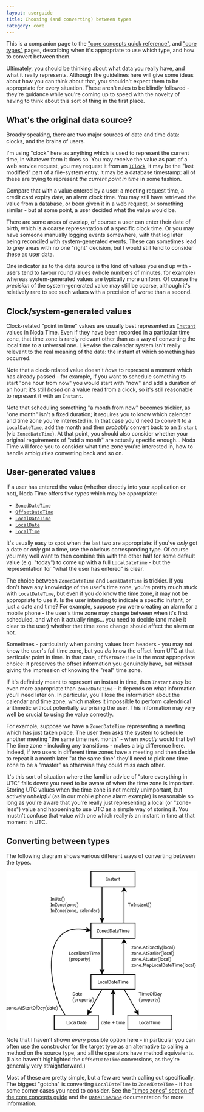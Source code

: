 ```yaml
---
layout: userguide
title: Choosing (and converting) between types
category: core
---
```


This is a companion page to the
["core concepts quick reference"](concepts.html), and ["core types"](core-types.html)
pages, describing when it's appropriate to use which type, and how to convert between them.

Ultimately, you should be thinking about what data you really have,
and what it really represents. Although the guidelines here will
give some ideas about how you can think about that, you shouldn't
expect them to be appropriate for every situation. These aren't
rules to be blindly followed - they're guidance while you're
coming up to speed with the novelty of having to think about this
sort of thing in the first place.

What's the original data source?
--------------------------------

Broadly speaking, there are two major sources of date and time data:
clocks, and the brains of users.

I'm using "clock" here as anything which is used to represent the
current time, in whatever form it does so. You may receive the 
value as part of a web service request, you may request it from an
[`IClock`](noda-time://NodaTime.IClock), it may be the "last
modified" part of a file-system entry, it may be a database
timestamp: all of these are trying to represent *the current point in
time* in some fashion.

Compare that with a value entered by a user: a meeting request time,
a credit card expiry date, an alarm clock time. You may still have
retrieved the value from a database, or been given it in a web
request, or something similar - but at some point, a user decided
what the value would be.

There are some areas of overlap, of course: a user can enter their
date of birth, which is a coarse representation of a specific clock
time. Or you may have someone manually logging events somewhere,
with that log later being reconciled with system-generated events.
These can sometimes lead to grey areas with no one "right" decision,
but I would still tend to consider these as user data.

One indicator as to the data source is the kind of values you end up
with - users tend to favour round values (whole numbers of minutes,
for example) whereas system-generated values are typically more
uniform. Of course the *precision* of the system-generated value may
still be coarse, although it's relatively rare to see such values
with a precision of worse than a second.

Clock/system-generated values
-----------------------------

Clock-related "point in time" values are usually best represented as
[`Instant`](noda-type://NodaTime.Instant) values in Noda Time. Even
if they have been recorded in a particular time zone, that time zone
is rarely relevant other than as a way of converting the local time
to a universal one. Likewise the calendar system isn't really
relevant to the real meaning of the data: the instant at which
something has occurred.

Note that a clock-related value doesn't *have* to represent a moment
which has already passed - for example, if you want to schedule
something to start "one hour from now" you would start with "now"
and add a duration of an hour: it's still *based* on a value read
from a clock, so it's still reasonable to represent it with an
`Instant`.

Note that scheduling something "a month from now" becomes trickier,
as "one month" isn't a fixed duration; it requires you to know which
calendar and time zone you're interested in. In that case you'd need
to convert to a `LocalDateTime`, add the month and then *probably*
convert back to an `Instant` (via `ZonedDateTime`). At that point,
you should also consider whether your original requirements of "add
a month" are actually specific enough... Noda Time will force you to
consider what time zone you're interested in, how to handle
ambiguities converting back and so on.

User-generated values
---------------------

If a user has entered the value (whether directly into your
application or not), Noda Time offers five types which may be
appropriate:

- [`ZonedDateTime`](noda-type://NodaTime.ZonedDateTime)
- [`OffsetDateTime`](noda-type://NodaTime.OffsetDateTime)
- [`LocalDateTime`](noda-type://NodaTime.LocalDateTime)
- [`LocalDate`](noda-type://NodaTime.LocalDate)
- [`LocalTime`](noda-type://NodaTime.LocalTime)

It's usually easy to spot when the last two are appropriate: if
you've *only* got a date or *only* got a time, use the obvious
corresponding type. Of course you may well want to then combine this
with the other half for some default value (e.g. "today") to come up
with a full `LocalDateTime` - but the representation for "what the
user has entered" is clear.

The choice between `ZonedDateTime` and `LocalDateTime` is trickier.
If you don't have any knowledge of the user's time zone, you're
pretty much stuck with `LocalDateTime`, but even if you *do* know
the time zone, it may not be appropriate to use it. Is the user
intending to indicate a specific instant, or just a date and time?
For example, suppose you were creating an alarm for a mobile phone -
the user's time zone may change between when it's first scheduled,
and when it actually rings... you need to decide (and make it clear
to the user) whether that time zone change should affect the alarm
or not.

Sometimes - particularly when parsing values from headers - you may not
know the user's full time zone, but you *do* know the offset from UTC at
that particular point in time. In that case, `OffsetDateTime` is the most
appropriate choice: it preserves the offset information you genuinely have,
but without giving the impression of knowing the "real" time zone.

If it's definitely meant to represent an instant in time, then
`Instant` *may* be even more appropriate than `ZonedDateTime` - it
depends on what information you'll need later on. In particular,
you'll lose the information about the calendar and time zone, which
makes it impossible to perform calendrical arithmetic without
potentially surprising the user. This information may very well be
crucial to using the value correctly.

For example, suppose we have a `ZonedDateTime` representing a
meeting which has just taken place. The user then asks the system to
schedule another meeting "the same time next month" - when *exactly*
would that be? The time zone - including any transitions - makes a
big difference here. Indeed, if two users in different time zones
have a meeting and then decide to repeat it a month later "at the
same time" they'll need to pick one time zone to be a "master" as
otherwise they could miss each other.

It's this sort of situation where the familiar advice of "store
everything in UTC" falls down: you need to be aware of when the time
zone is important. Storing UTC values when the time zone is not
merely unimportant, but actively *unhelpful* (as in our mobile phone
alarm example) is reasonable so long as you're aware that you're
really just representing a local (or "zone-less") value and
happening to use UTC as a simple way of storing it. You mustn't
confuse that value with one which really *is* an instant in time at
that moment in UTC.

Converting between types
------------------------

The following diagram shows various different ways of converting between
the types.

![Noda Time Conversions](conversions.png)

Note that I haven't shown *every* possible option here - in particular
you can often use the constructor for the target type as an
alternative to calling a method on the source type, and all the
operators have method equivalents. (I also haven't highlighted the `OffsetDateTime` conversions,
as they're generally very straightforward.)

Most of these are pretty simple, but a few are worth calling out
specifically. The biggest "gotcha" is converting `LocalDateTime` to
`ZonedDateTime` - it has some corner cases you need to consider. See the ["times zones" section of
the core concepts guide](concepts.html#time-zones) and the [`DateTimeZone`](noda-type://NodaTime.DateTimeZone) documentation
for more information.
